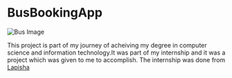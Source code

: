 # BusBookingApp

![Bus Image](https://www.aboutuganda.com/wp-content/uploads/uganda-buses.jpg)

This project is part of my journey of acheiving my degree in computer science and information technology.It was part of my internship and it was a project which was given to me to accomplish.
The internship was done from [Lapisha](https://lapisha.com)
